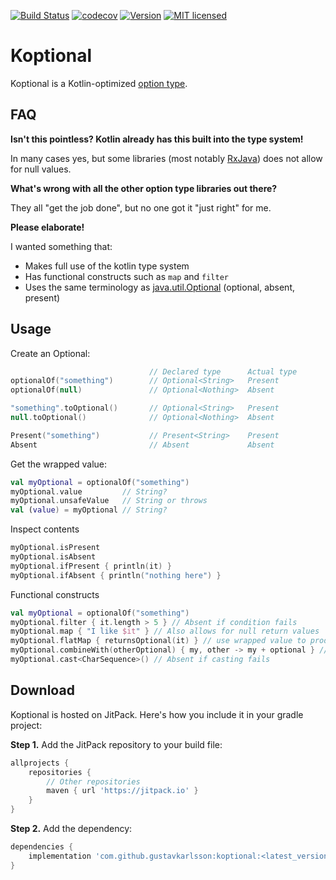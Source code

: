 [![Build Status](https://travis-ci.com/gustavkarlsson/koptional.svg?branch=master)](https://travis-ci.com/gustavkarlsson/koptional)
[![codecov](https://codecov.io/gh/gustavkarlsson/koptional/branch/master/graph/badge.svg)](https://codecov.io/gh/gustavkarlsson/koptional)
[![Version](https://jitpack.io/v/gustavkarlsson/koptional.svg)](https://jitpack.io/#gustavkarlsson/koptional)
[![MIT licensed](https://img.shields.io/badge/license-MIT-blue.svg)](https://github.com/gustavkarlsson/koptional/blob/master/LICENSE.md)

# Koptional

Koptional is a Kotlin-optimized [option type](https://en.wikipedia.org/wiki/Option_type).

## FAQ

**Isn't this pointless? Kotlin already has this built into the type system!**

In many cases yes, but some libraries (most notably [RxJava](https://github.com/ReactiveX/RxJava))
does not allow for null values.

**What's wrong with all the other option type libraries out there?**

They all "get the job done", but no one got it "just right" for me.

**Please elaborate!**

I wanted something that:

* Makes full use of the kotlin type system
* Has functional constructs such as `map` and `filter`
* Uses the same terminology as [java.util.Optional](https://docs.oracle.com/javase/8/docs/api/java/util/Optional.html)
(optional, absent, present)

## Usage

Create an Optional:

```kotlin
                               // Declared type      Actual type
optionalOf("something")        // Optional<String>   Present
optionalOf(null)               // Optional<Nothing>  Absent

"something".toOptional()       // Optional<String>   Present
null.toOptional()              // Optional<Nothing>  Absent

Present("something")           // Present<String>    Present
Absent                         // Absent             Absent
```

Get the wrapped value:

```kotlin
val myOptional = optionalOf("something")
myOptional.value         // String?
myOptional.unsafeValue   // String or throws
val (value) = myOptional // String?
```

Inspect contents

```kotlin
myOptional.isPresent
myOptional.isAbsent
myOptional.ifPresent { println(it) }
myOptional.ifAbsent { println("nothing here") }
```

Functional constructs

```kotlin
val myOptional = optionalOf("something")
myOptional.filter { it.length > 5 } // Absent if condition fails
myOptional.map { "I like $it" } // Also allows for null return values
myOptional.flatMap { returnsOptional(it) } // use wrapped value to produce new Optional
myOptional.combineWith(otherOptional) { my, other -> my + optional } // Also allows for null return values
myOptional.cast<CharSequence>() // Absent if casting fails
```

## Download

Koptional is hosted on JitPack. Here's how you include it in your gradle project:

**Step 1.** Add the JitPack repository to your build file:

```groovy
allprojects {
    repositories {
        // Other repositories
        maven { url 'https://jitpack.io' }
    }
}
```

**Step 2.** Add the dependency:

```groovy
dependencies {
    implementation 'com.github.gustavkarlsson:koptional:<latest_version>'
}
```
